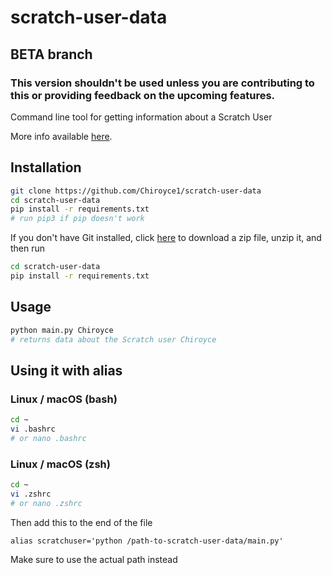 # scratch-user-data
## BETA branch
### This version shouldn't be used unless you are contributing to this or providing feedback on the upcoming features.

Command line tool for getting information about a Scratch User

More info available [here](https://scratch.mit.edu/discuss/topic/542409/?page=1#post-5600424).

## Installation

```bash
git clone https://github.com/Chiroyce1/scratch-user-data
cd scratch-user-data
pip install -r requirements.txt
# run pip3 if pip doesn't work
```

If you don't have Git installed, click [here](https://github.com/Chiroyce1/scratch-user-data/archive/refs/heads/main.zip) to download a zip file, unzip it, and then run 
```bash
cd scratch-user-data
pip install -r requirements.txt
```

## Usage
```bash
python main.py Chiroyce
# returns data about the Scratch user Chiroyce
```

## Using it with alias
### Linux / macOS (bash)
```bash
cd ~
vi .bashrc
# or nano .bashrc
```

### Linux / macOS (zsh)
```zsh
cd ~
vi .zshrc
# or nano .zshrc
```

Then add this to the end of the file
```bashrc
alias scratchuser='python /path-to-scratch-user-data/main.py'
```
Make sure to use the actual path instead
